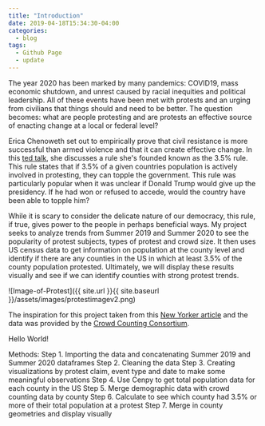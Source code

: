 ```yaml
---
title: "Introduction"
date: 2019-04-18T15:34:30-04:00
categories:
  - blog
tags:
  - Github Page
  - update
---
```


   The year 2020 has been marked by many pandemics: COVID19, mass economic shutdown, and unrest caused by racial inequities and political leadership. All of these events have been met with protests and an urging from civilians that things should and need to be better. The question becomes: what are people protesting and are protests an effective source of enacting change at a local or federal level? 
   
   Erica Chenoweth set out to empirically prove that civil resistance is more successful than armed violence and that it can create effective change. In this [ted talk](https://www.youtube.com/watch?v=YJSehRlU34w/), she discusses a rule she's founded known as the 3.5% rule. This rule states that if 3.5% of a given countries population is actively involved in protesting, they can topple the government. This rule was particularly popular when it was unclear if Donald Trump would give up the presidency. If he had won or refused to accede, would the country have been able to topple him? 
    
   While it is scary to consider the delicate nature of our democracy, this rule, if true, gives power to the people in perhaps beneficial ways. My project seeks to analyze trends from Summer 2019 and Summer 2020 to see the popularity of protest subjects, types of protest and crowd size. It then uses US census data to get information on population at the county level and identify if there are any counties in the US in which at least 3.5% of the county population protested. Ultimately, we will display these results visually and see if we can identify counties with strong protest trends.

![Image-of-Protest]({{ site.url }}{{ site.baseurl }}/assets/images/protestimagev2.png)

The inspiration for this project taken from this [New Yorker article](https://www.newyorker.com/magazine/2020/11/23/how-to-stop-a-power-grab/) and the data was provided by the [Crowd Counting Consortium](https://sites.google.com/view/crowdcountingconsortium/home/). 

Hello World! 

Methods:
Step 1. Importing the data and concatenating Summer 2019 and Summer 2020 dataframes
Step 2. Cleaning the data 
Step 3. Creating visualizations by protest claim, event type and date to make some meaningful observations
Step 4. Use Cenpy to get total population data for each county in the US
Step 5. Merge demographic data with crowd counting data by county
Step 6. Calculate to see which county had 3.5% or more of their total population at a protest
Step 7. Merge in county geometries and display visually
